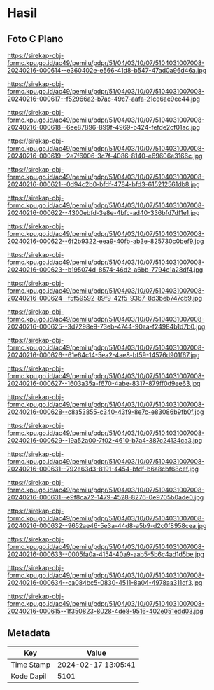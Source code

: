 # Hasil

## Foto C Plano

https://sirekap-obj-formc.kpu.go.id/ac49/pemilu/pdpr/51/04/03/10/07/5104031007008-20240216-000614--e360402e-e566-41d8-b547-47ad0a96d46a.jpg

https://sirekap-obj-formc.kpu.go.id/ac49/pemilu/pdpr/51/04/03/10/07/5104031007008-20240216-000617--f52966a2-b7ac-49c7-aafa-21ce6ae9ee44.jpg

https://sirekap-obj-formc.kpu.go.id/ac49/pemilu/pdpr/51/04/03/10/07/5104031007008-20240216-000618--6ee87896-899f-4969-b424-fefde2cf01ac.jpg

https://sirekap-obj-formc.kpu.go.id/ac49/pemilu/pdpr/51/04/03/10/07/5104031007008-20240216-000619--2e7f6006-3c7f-4086-8140-e69606e3166c.jpg

https://sirekap-obj-formc.kpu.go.id/ac49/pemilu/pdpr/51/04/03/10/07/5104031007008-20240216-000621--0d94c2b0-bfdf-4784-bfd3-615212561db8.jpg

https://sirekap-obj-formc.kpu.go.id/ac49/pemilu/pdpr/51/04/03/10/07/5104031007008-20240216-000622--4300ebfd-3e8e-4bfc-ad40-336bfd7df1e1.jpg

https://sirekap-obj-formc.kpu.go.id/ac49/pemilu/pdpr/51/04/03/10/07/5104031007008-20240216-000622--6f2b9322-eea9-40fb-ab3e-825730c0bef9.jpg

https://sirekap-obj-formc.kpu.go.id/ac49/pemilu/pdpr/51/04/03/10/07/5104031007008-20240216-000623--b195074d-8574-46d2-a6bb-7794c1a28df4.jpg

https://sirekap-obj-formc.kpu.go.id/ac49/pemilu/pdpr/51/04/03/10/07/5104031007008-20240216-000624--f5f59592-89f9-42f5-9367-8d3beb747cb9.jpg

https://sirekap-obj-formc.kpu.go.id/ac49/pemilu/pdpr/51/04/03/10/07/5104031007008-20240216-000625--3d7298e9-73eb-4744-90aa-f24984b1d7b0.jpg

https://sirekap-obj-formc.kpu.go.id/ac49/pemilu/pdpr/51/04/03/10/07/5104031007008-20240216-000626--61e64c14-5ea2-4ae8-bf59-14576d901f67.jpg

https://sirekap-obj-formc.kpu.go.id/ac49/pemilu/pdpr/51/04/03/10/07/5104031007008-20240216-000627--1603a35a-f670-4abe-8317-879ff0d9ee63.jpg

https://sirekap-obj-formc.kpu.go.id/ac49/pemilu/pdpr/51/04/03/10/07/5104031007008-20240216-000628--c8a53855-c340-43f9-8e7c-e83086b9fb0f.jpg

https://sirekap-obj-formc.kpu.go.id/ac49/pemilu/pdpr/51/04/03/10/07/5104031007008-20240216-000629--19a52a00-7f02-4610-b7a4-387c24134ca3.jpg

https://sirekap-obj-formc.kpu.go.id/ac49/pemilu/pdpr/51/04/03/10/07/5104031007008-20240216-000631--792e63d3-8191-4454-bfdf-b6a8cbf68cef.jpg

https://sirekap-obj-formc.kpu.go.id/ac49/pemilu/pdpr/51/04/03/10/07/5104031007008-20240216-000631--e9f8ca72-1479-4528-8276-0e9705b0ade0.jpg

https://sirekap-obj-formc.kpu.go.id/ac49/pemilu/pdpr/51/04/03/10/07/5104031007008-20240216-000632--9652ae46-5e3a-44d8-a5b9-d2c0f8958cea.jpg

https://sirekap-obj-formc.kpu.go.id/ac49/pemilu/pdpr/51/04/03/10/07/5104031007008-20240216-000633--0005fa0a-4154-40a9-aab5-5b6c4ad1d5be.jpg

https://sirekap-obj-formc.kpu.go.id/ac49/pemilu/pdpr/51/04/03/10/07/5104031007008-20240216-000634--ca084bc5-0830-4511-8a04-4978aa311df3.jpg

https://sirekap-obj-formc.kpu.go.id/ac49/pemilu/pdpr/51/04/03/10/07/5104031007008-20240216-000615--1f350823-8028-4de8-9516-402e051edd03.jpg


## Metadata

| Key        | Value               |
| ---------- | ------------------- |
| Time Stamp | 2024-02-17 13:05:41 |
| Kode Dapil | 5101                |



